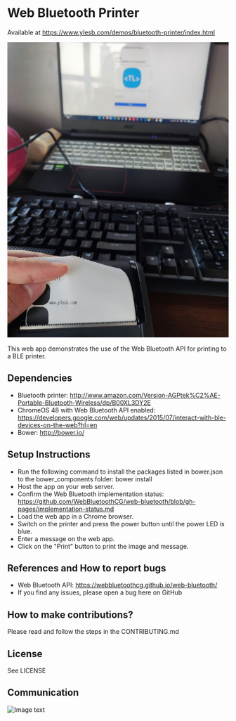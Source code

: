# Web Bluetooth Printer

Available at https://www.ylesb.com/demos/bluetooth-printer/index.html

<img src="https://github.com/CoderXGC/WebBluetooth-Printer/blob/master/printer.jpg">

This web app demonstrates the use of the Web Bluetooth API for printing to a BLE printer.

## Dependencies
* Bluetooth printer: http://www.amazon.com/Version-AGPtek%C2%AE-Portable-Bluetooth-Wireless/dp/B00XL3DY2E
* ChromeOS 48 with Web Bluetooth API enabled: https://developers.google.com/web/updates/2015/07/interact-with-ble-devices-on-the-web?hl=en
* Bower: http://bower.io/

## Setup Instructions
* Run the following command to install the packages listed in bower.json to the bower_components folder: bower install
* Host the app on your web server.
* Confirm the Web Bluetooth implementation status: https://github.com/WebBluetoothCG/web-bluetooth/blob/gh-pages/implementation-status.md
* Load the web app in a Chrome browser.
* Switch on the printer and press the power button until the power LED is blue.
* Enter a message on the web app.
* Click on the "Print" button to print the image and message.

## References and How to report bugs
* Web Bluetooth API: https://webbluetoothcg.github.io/web-bluetooth/
* If you find any issues, please open a bug here on GitHub

## How to make contributions?
Please read and follow the steps in the CONTRIBUTING.md

## License
See LICENSE

## Communication
![Image text](https://i.loli.net/2021/11/29/pyIHGcArQ6DVid3.png)

